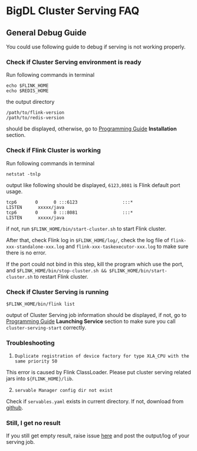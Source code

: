 # BigDL Cluster Serving FAQ

## General Debug Guide
You could use following guide to debug if serving is not working properly.

### Check if Cluster Serving environment is ready
Run following commands in terminal
```
echo $FLINK_HOME
echo $REDIS_HOME
```
the output directory
```
/path/to/flink-version
/path/to/redis-version
``` 
 
should be displayed, otherwise, go to [Programming Guide](ProgrammingGuide.md) **Installation** section.

### Check if Flink Cluster is working
Run following commands in terminal
```
netstat -tnlp
```
output like following should be displayed, `6123,8081` is Flink default port usage.
```
tcp6       0      0 :::6123                 :::*                    LISTEN      xxxxx/java
tcp6       0      0 :::8081                 :::*                    LISTEN      xxxxx/java
```
if not, run `$FLINK_HOME/bin/start-cluster.sh` to start Flink cluster.

After that, check Flink log in `$FLINK_HOME/log/`, check the log file of `flink-xxx-standalone-xxx.log` and `flink-xxx-taskexecutor-xxx.log` to make sure there is no error.

If the port could not bind in this step, kill the program which use the port, and `$FLINK_HOME/bin/stop-cluster.sh && $FLINK_HOME/bin/start-cluster.sh` to restart Flink cluster.
### Check if Cluster Serving is running
```
$FLINK_HOME/bin/flink list
```
output of Cluster Serving job information should be displayed, if not, go to [Programming Guide](ProgrammingGuide.md) **Launching Service** section to make sure you call `cluster-serving-start` correctly.



### Troubleshooting

1. `Duplicate registration of device factory for type XLA_CPU with the same priority 50`

This error is caused by Flink ClassLoader. Please put cluster serving related jars into `${FLINK_HOME}/lib`.

2. `servable Manager config dir not exist`

Check if `servables.yaml` exists in current directory. If not, download from [github](https://github.com/intel-analytics/bigdl/blob/master/ppml/trusted-realtime-ml/scala/docker-graphene/servables.yaml).
### Still, I get no result
If you still get empty result, raise issue [here](https://github.com/intel-analytics/bigdl/issues) and post the output/log of your serving job.
